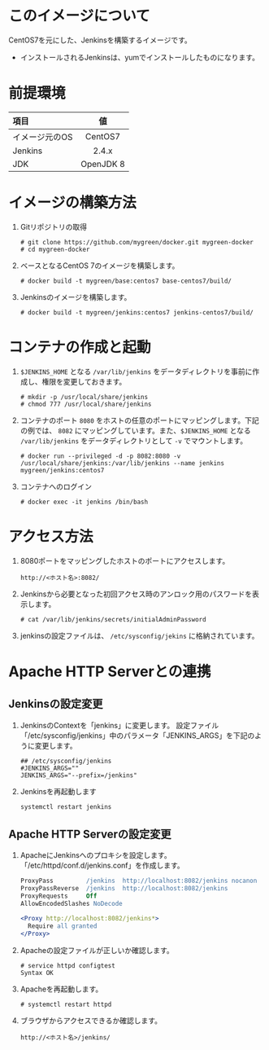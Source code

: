 # このイメージについて

CentOS7を元にした、Jenkinsを構築するイメージです。
- インストールされるJenkinsは、yumでインストールしたものになります。

# 前提環境

|項目|値|
|:--|:--:|
|イメージ元のOS|CentOS7|
|Jenkins|2.4.x|
|JDK|OpenJDK 8|

# イメージの構築方法

1. Gitリポジトリの取得
    ```console
    # git clone https://github.com/mygreen/docker.git mygreen-docker
    # cd mygreen-docker
    ```

2. ベースとなるCentOS 7のイメージを構築します。
    ```console
    # docker build -t mygreen/base:centos7 base-centos7/build/
    ```

3. Jenkinsのイメージを構築します。
    ```console
    # docker build -t mygreen/jenkins:centos7 jenkins-centos7/build/
    ```

# コンテナの作成と起動

1. ``$JENKINS_HOME`` となる ``/var/lib/jenkins`` をデータディレクトリを事前に作成し、権限を変更しておきます。
    ```console
    # mkdir -p /usr/local/share/jenkins
    # chmod 777 /usr/local/share/jenkins
    ```

2. コンテナのポート ``8080`` をホストの任意のポートにマッピングします。下記の例では、 ``8082`` にマッピングしています。また、``$JENKINS_HOME`` となる ``/var/lib/jenkins`` をデータディレクトリとして ``-v`` でマウントします。

    ```console
    # docker run --privileged -d -p 8082:8080 -v /usr/local/share/jenkins:/var/lib/jenkins --name jenkins mygreen/jenkins:centos7
    ```

3. コンテナへのログイン
    ```console
    # docker exec -it jenkins /bin/bash
    ```


# アクセス方法
1. 8080ポートをマッピングしたホストのポートにアクセスします。
    ```
    http://<ホスト名>:8082/
    ```

2. Jenkinsから必要となった初回アクセス時のアンロック用のパスワードを表示します。
    ```console
    # cat /var/lib/jenkins/secrets/initialAdminPassword
    ```

3. jenkinsの設定ファイルは、 ``/etc/sysconfig/jekins`` に格納されています。

# Apache HTTP Serverとの連携
## Jenkinsの設定変更
1. JenkinsのContextを「jenkins」に変更します。 設定ファイル「/etc/sysconfig/jenkins」中のパラメータ「JENKINS_ARGS」を下記のように変更します。
    ```properties
    ## /etc/sysconfig/jenkins
    #JENKINS_ARGS=""
    JENKINS_ARGS="--prefix=/jenkins"
    ```

2. Jenkinsを再起動します
    ```bash
    systemctl restart jenkins
    ```

## Apache HTTP Serverの設定変更
1. ApacheにJenkinsへのプロキシを設定します。「/etc/httpd/conf.d/jenkins.conf」を作成します。
    ```apache
    ProxyPass         /jenkins  http://localhost:8082/jenkins nocanon
    ProxyPassReverse  /jenkins  http://localhost:8082/jenkins
    ProxyRequests     Off
    AllowEncodedSlashes NoDecode
    
    <Proxy http://localhost:8082/jenkins*>
      Require all granted
    </Proxy>
    ```

2. Apacheの設定ファイルが正しいか確認します。
    ```console
    # service httpd configtest
    Syntax OK
    ```

3. Apacheを再起動します。
    ```console
    # systemctl restart httpd
    ```

4. ブラウザからアクセスできるか確認します。
    ```
    http://<ホスト名>/jenkins/
    ```
